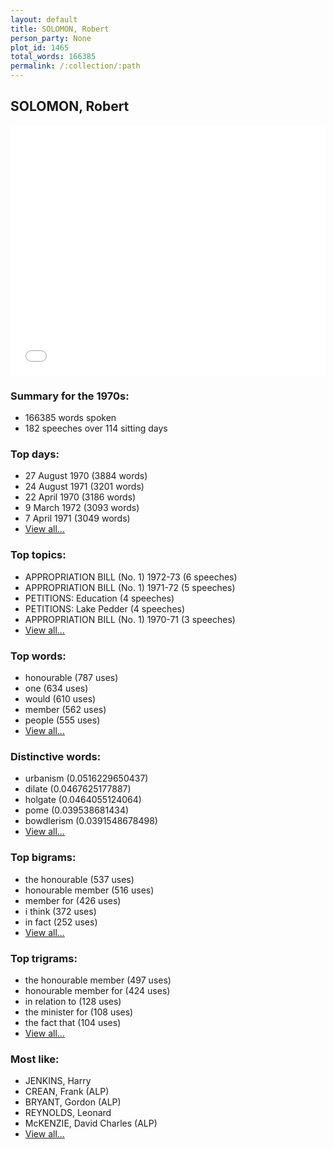 ```yaml
---
layout: default
title: SOLOMON, Robert
person_party: None
plot_id: 1465
total_words: 166385
permalink: /:collection/:path
---
```


## SOLOMON, Robert

<iframe width="100%" height="400" frameborder="0" scrolling="no" src="//plot.ly/~wragge/1465.embed"></iframe>


### Summary for the 1970s:

* 166385 words spoken
* 182 speeches over 114 sitting days


### Top days:

* 27 August 1970 (3884 words)
* 24 August 1971 (3201 words)
* 22 April 1970 (3186 words)
* 9 March 1972 (3093 words)
* 7 April 1971 (3049 words)
* [View all...](days/)


### Top topics:

* APPROPRIATION BILL (No. 1) 1972-73 (6 speeches)
* APPROPRIATION BILL (No. 1) 1971-72 (5 speeches)
* PETITIONS: Education (4 speeches)
* PETITIONS: Lake Pedder (4 speeches)
* APPROPRIATION BILL (No. 1) 1970-71 (3 speeches)
* [View all...](topics/)


### Top words:

* honourable (787 uses)
* one (634 uses)
* would (610 uses)
* member (562 uses)
* people (555 uses)
* [View all...](words/)


### Distinctive words:

* urbanism (0.0516229650437)
* dilate (0.0467625177887)
* holgate (0.0464055124064)
* pome (0.039538681434)
* bowdlerism (0.0391548678498)
* [View all...](sig_words/)


### Top bigrams:

* the honourable (537 uses)
* honourable member (516 uses)
* member for (426 uses)
* i think (372 uses)
* in fact (252 uses)
* [View all...](bigrams/)


### Top trigrams:

* the honourable member (497 uses)
* honourable member for (424 uses)
* in relation to (128 uses)
* the minister for (108 uses)
* the fact that (104 uses)
* [View all...](trigrams/)


### Most like:

* JENKINS, Harry 
* CREAN, Frank (ALP)
* BRYANT, Gordon (ALP)
* REYNOLDS, Leonard 
* McKENZIE, David Charles (ALP)
* [View all...](similarities/)
